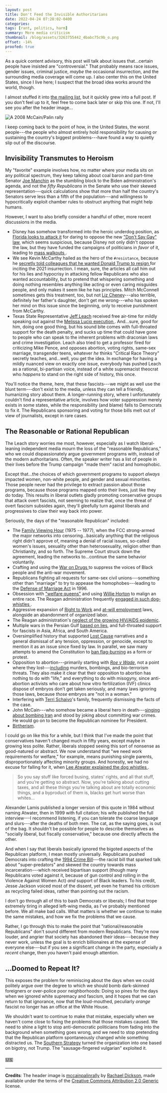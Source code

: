 ```yaml
---
layout: post
title: Don't Feed the Invisible Authoritarians
date: 2022-04-24 07:28:02-0400
categories:
tags: [rant, politics, harm]
summary: More media criticism
thumbnail: /blog/assets/3263755442_4babc75c9b_o.png
offset: -14%
proofed: true
---
```


As a quick content advisory, this post will talk about issues that...certain people have insisted are "controversial."  That probably means race issues, gender issues, criminal justice, *maybe* the occasional insurrection, and the surrounding media coverage will come up.  I also center this on the United States, since I live here; I suspect that the broad idea works around the world, though.

I almost stuffed it into [the mailing list](https://entropy-arbitrage.mailchimpsites.com/), but it quickly grew into a full post.  If you don't feel up to it, feel free to come back later or skip this one.  If not, I'll see you after the header image...

![A 2008 McCain/Palin rally](/blog/assets/3263755442_4babc75c9b_o.png "Those were the days...apparently.")

I keep coming back to the point of how, in the United States, the worst people---the people who almost entirely hold responsibility for causing or sustaining the country's biggest problems---have found a way to quietly slip out of the discourse.

## Invisibility Transmutes to Heroism

My "favorite" example involves how, no matter where your media sits on any political spectrum, they keep talking about coal baron and part-time Senator [Joe Manchin](https://en.wikipedia.org/wiki/Joe_Manchin) as the stumbling block to the Biden administration's agenda, and not the *fifty Republicans* in the Senate who use their skewed representation---quick calculations show that more than half the country's Senators serve less than a fifth of the population---and willingness to hypocritically exploit chamber rules to obstruct anything that might help humans.

However, I want to also briefly consider a handful of other, more recent discussions in the media.

 * Disney has somehow transformed into the heroic underdog position, as [Florida looks to attack it](https://www.voanews.com/a/florida-governor-seeks-to-end-disney-world-s-special-status-/6537153.html) for daring to oppose the new ["Don't Say Gay" law](https://en.wikipedia.org/wiki/Florida_House_Bill_1557), which seems suspicious, because Disney not only didn't oppose the law, but they have funded the campaigns of politicians in *favor* of it, leading to [mass walkouts <i class="fab fa-creative-commons-nc"></i>](https://www.commondreams.org/news/2022/03/22/we-need-action-disney-workers-stage-walkout-over-companys-failure-fight-dont-say-gay).
 * We see Kevin McCarthy hailed as the hero of the `#resistance`, because he [secretly told colleagues that he wanted Donald Trump to resign <i class="fab fa-creative-commons-nc"></i>](https://www.commondreams.org/news/2022/04/22/hes-liar-new-audio-tapes-confirm-mccarthy-wanted-trump-resign) for inciting the 2021 insurrection.  I mean, sure, the articles all call him out for his lies and hypocrisy in attacking fellow Republicans who also wanted accountability, but to pretend that whispering something and doing nothing resembles anything like acting or even caring misguides people, and only makes it seem like he has principles.  Mitch McConnell sometimes gets this treatment, too, but not [Liz Cheney](https://en.wikipedia.org/wiki/Liz_Cheney)---also terrible, definitely her father's daughter, don't get me wrong---who has spoken her mind on this issue since the beginning, only to receive punishment from McCarthy.
 * Texas State Representative [Jeff Leach](https://en.wikipedia.org/wiki/Jeff_Leach_%28politician%29) received free air-time for mildly speaking out against the [Melissa Lucio execution <i class="fab fa-creative-commons-nc"></i>](https://www.democracynow.org/2022/4/20/calls_grow_stop_melissa_lucio_execution).  And...sure, good for him, doing one good thing, but his sound bite comes with full-throated support for the death penalty, and sucks up time that could have gone to people who can speak to the inherent problems with draconian laws and crime investigation.  Leach also tried to get a professor fired for criticizing Mike Pence, and opposes abortion, voting rights, same-sex marriage, transgender teens, whatever *he* thinks "Critical Race Theory" secretly teaches, and...well, you get the idea.  In exchange for having a mildly nuanced view on exactly one issue, everybody has pushed Leach as a rational, bi-partisan voice, instead of a white supremacist theocrat who *happens* to stand on the right side of history, this once.

You'll notice the theme, here, that these fascists---we might as well use the blunt term---don't exist to the media, unless they can tell a friendly, humanizing story about them.  A longer-running story, where I unfortunately couldn't find a representative article, involves how voter suppression merely exists in some states, while the responsibility (and blame) falls to Democrats to fix it.  The Republicans sponsoring and voting for those bills melt out of view of journalists, except in rare cases.

## The Reasonable or Rational Republican

The Leach story worries me most, however, especially as I watch liberal-leaning independent media mourn the loss of the "reasonable Republicans," who we could dispassionately argue government programs with, instead of the modern authoritarians.  Often, the speaker writer has a list of people in their lives before the Trump campaign "made them" racist and homophobic.

Except that...the choices of which government programs to support *always* impacted women, non-white people, and gender and sexual minorities.  Those people never had the privilege to extract passion about those programs, because those programs mapped onto their lives, just like they do today.  This results in liberal outlets gladly promoting conservative groups that attack overt fascists, not seeming to realize that, once the threat of overt fascism subsides again, they'll gleefully turn against liberals and progressives to claw their way back into power.

Seriously, the days of the "reasonable Republican" included:

 * The [Family Viewing Hour](https://en.wikipedia.org/wiki/Family_Viewing_Hour) (1975 -- 1977), when the FCC strong-armed the major networks into censoring...basically anything that the religious right didn't approve of, meaning a denial of racial issues, so-called women's issues, sexuality other than heterosexuality, religion other than Christianity, and so forth.  The Supreme Court struck down the agreement, leading the networks to...continue the same behavior voluntarily.
 * Crafting and using the [War on Drugs <i class="fas fa-copyright"></i>](https://www.vox.com/2016/3/22/11278760/war-on-drugs-racism-nixon) to suppress the voices of Black people and the anti-war movement.
 * Republicans fighting all requests for same-sex civil unions---something other than "marriage" to try to appease the homophobes---leading to the [Defense of Marriage Act](https://en.wikipedia.org/wiki/Defense_of_Marriage_Act) in 1996.
 * Obsession with ["welfare queens"](https://en.wikipedia.org/wiki/Welfare_queen) and using [Willie Horton](https://en.wikipedia.org/wiki/Willie_Horton) to malign an entire race.  The Reagan administration frequently [engaged in such dog-whistles <i class="fas fa-copyright"></i>](http://billmoyers.com/episode/ian-haney-lopez-on-the-dog-whistle-politics-of-race/).
 * Aggressive expansion of [Right to Work](https://en.wikipedia.org/wiki/Right-to-work_law) and [at-will employment](https://en.wikipedia.org/wiki/At-will_employment) laws, alongside an abandonment of organized labor.
 * The Reagan administration's [neglect of the growing HIV/AIDS epidemic](https://academic.oup.com/shm/article/33/3/1001/5265310).
 * Multiple wars in the Persian Gulf [based on lies](https://en.wikipedia.org/wiki/Nayirah_testimony), and full-throated support for fascists in Asia, Africa, and South America.
 * Oversimplified history that supported [Lost Cause](https://en.wikipedia.org/wiki/Lost_Cause_of_the_Confederacy) narratives and a general dismissal of any tension, oppression, or genocide, except to mention it as an issue since fixed by law.  In parallel, we saw many attempts to amend the Constitution to [ban flag-burning](https://en.wikipedia.org/wiki/Flag_Desecration_Amendment) as a form or protest.
 * Opposition to abortion---primarily starting with [*Roe v Wade*](https://en.wikipedia.org/wiki/Roe_v._Wade), not a point where they lost---[including](https://en.wikipedia.org/wiki/Anti-abortion_violence#United_States) murders, bombings, and bio-terrorism threats.  They also make it clear that their opposition to abortion has nothing to do with "life," and everything to do with misogyny, since anti-abortion activists who care about how vitro fertilization (IVF) clinics dispose of embryos don't get taken seriously, and many laws ignoring those laws, because *those* embryos are "not in a woman."
 * Interfering with [Terri Schaivo](https://en.wikipedia.org/wiki/Terri_Schiavo_case)'s family, frequently dismissing the facts of the case.
 * John McCain---who somehow became a liberal hero in death---[singing about bombing Iran](https://citizentruth.org/john-mccain-sings-bomb-bomb-bomb-iran/) and stood by joking about committing war crimes.  He would go on to become the Republican nominee for President.
 * [Birtherism](https://en.wikipedia.org/wiki/Barack_Obama_citizenship_conspiracy_theories).

I could go on like this for a while, but I think that I've made the point that conservatives haven't changed much in fifty years, except maybe in growing less polite.  Rather, liberals stopped seeing this sort of nonsense as good-natured or abstract.  We now understand that "we need work requirements for welfare," for example, means punishing single parents, disproportionately affecting minority groups.  And honestly, we had no excuse for falling for it, when [Lee Atwater explained the dog whistles <i class="fas fa-copyright"></i>](https://www.thenation.com/article/archive/exclusive-lee-atwaters-infamous-1981-interview-southern-strategy/).

 > So you say stuff like forced busing, states' rights, and all that stuff, and you’re getting so abstract. Now, you're talking about cutting taxes, and all these things you're talking about are totally economic things, and a byproduct of them is, blacks get hurt worse than whites...

Alexander Lamis published a longer version of this quote in 1984 without naming Atwater, then in 1999 with full citation; his wife published the full interview---I recommend listening, if you can tolerate the coarse language and slurs---after the deaths of both men.  The cat, as the saying goes, is out of the bag.  It shouldn't be possible for people to describe themselves as "socially liberal, but fiscally conservative," because one directly affects the other.

And when I say that liberals basically ignored the bigoted aspects of the Republican platform, I mean mostly universally.  Republicans pushed Democrats into crafting the [1994 Crime Bill](https://en.wikipedia.org/wiki/Violent_Crime_Control_and_Law_Enforcement_Act)---the racist bill that sparked talk about "super-predators" and skewed the country towards mass incarceration---which received bipartisan support (though many Republicans voted against it, because of gun control and rolling in the Violence Against Women Act) *and* support of Black leaders.  To his credit, Jesse Jackson voiced most of the dissent, yet even he framed his criticism as recycling failed ideas, rather than pointing out the racism.

I don't go through all of this to bash Democrats or liberals; I find that trope extremely tiring in alleged left-wing media, as I've probably mentioned before.  We all make bad calls.  What matters is whether we continue to make the same mistakes, and how we fix the problems that we cause.

Rather, I go through this to make the point that "rational/reasonable Republicans" don't sound different from modern Republicans.  They're now louder, and angrier that society has abandoned their ideas---because they never work, unless the goal is to enrich billionaires at the expense of everyone else---but if you see a significant change in the party, especially a *recent* change, then you haven't paid enough attention.

## ...Doomed to Repeat It?

This exposes the problem for reminiscing about the days when we could politely argue over the degree to which we should bomb dark-skinned foreigners or over-police poor neighborhoods:  Doing so pines for the days when we ignored white supremacy and fascism, and it hopes that we can return to that ignorance, now that the loud-mouthed, peculiarly *orange* fascist no longer has an office at the White House.

We shouldn't want to continue to make that mistake, especially when we haven't come close to fixing the problems that those mistakes caused.  We need to shine a light to stop anti-democratic politicians from fading into the background when something goes wrong, and we need to stop pretending that the Republican platform spontaneously changed while something distracted us.  The [Southern Strategy](https://en.wikipedia.org/wiki/Southern_strategy) turned the organization into one based on bigotry, not Trump.  The "sausage-fingered vulgarian" exploited it.

#### 🇺🇸

* * *

**Credits**:  The header image is [mccainpalinrally](https://www.flickr.com/photos/34299679@N02/3263755442) by [Rachael Dickson](https://www.flickr.com/photos/34299679@N02/), made available under the terms of the [Creative Commons Attribution 2.0 Generic](https://creativecommons.org/licenses/by/2.0/) license.
